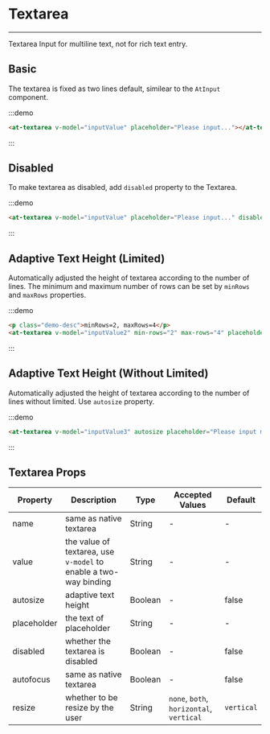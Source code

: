 
# Textarea

----

Textarea Input for multiline text, not for rich text entry.

## Basic

The textarea is fixed as two lines default, similear to the `AtInput` component.

:::demo
```html
<at-textarea v-model="inputValue" placeholder="Please input..."></at-textarea>
```
:::

## Disabled

To make textarea as disabled, add `disabled` property to the Textarea.

:::demo
```html
<at-textarea v-model="inputValue" placeholder="Please input..." disabled></at-textarea>
```
:::

## Adaptive Text Height (Limited)

Automatically adjusted the height of textarea according to the number of lines. The minimum and maximum number of rows can be set by `minRows` and `maxRows` properties.

:::demo
```html
<p class="demo-desc">minRows=2, maxRows=4</p>
<at-textarea v-model="inputValue2" min-rows="2" max-rows="4" placeholder="Please input multiline text..."></at-textarea>
```
:::

## Adaptive Text Height (Without Limited)

Automatically adjusted the height of textarea according to the number of lines without limited. Use `autosize` property.

:::demo
```html
<at-textarea v-model="inputValue3" autosize placeholder="Please input multiline text..."></at-textarea>
```
:::

## Textarea Props

| Property      | Description          | Type      | Accepted Values                           | Default  |
|---------- |-------------- |---------- |--------------------------------  |-------- |
| name | same as native textarea | String | - | - |
| value | the value of textarea, use `v-model` to enable a two-way binding | String | - | - |
| autosize | adaptive text height | Boolean | - | false |
| placeholder | the text of placeholder | String | - | - |
| disabled | whether the textarea is disabled | Boolean | - | false |
| autofocus | same as native textarea | Boolean | - | false |
| resize | whether to be resize by the user | String | `none`, `both`, `horizontal`, `vertical`  | `vertical` |

<script>
export default {
  data() {
    return {
      inputValue: '',
      inputValue2: '',
      inputValue3: ''
    }
  }
}
</script>

<style  scoped>
  .at-textarea {
    & + .at-textarea {
      margin-top: 15px;
    }
  }
</style>
